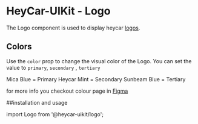 # HeyCar-UIKit - Logo

The Logo component is used to display heycar [logos](https://www.figma.com/file/rrvkvQEoVTOHa7MzyKSaoz/OTP-Global-Design-System?node-id=1370%3A40820).

## Colors

Use the `color` prop to change the visual color of the Logo.
You can set the value to `primary`, `secondary` , `tertiary`

Mica Blue = Primary
Heycar Mint = Secondary
Sunbeam Blue = Tertiary

for more info you checkout colour page in [Figma](https://www.figma.com/file/rrvkvQEoVTOHa7MzyKSaoz/OTP-Design-System?node-id=1291%3A35195)

##installation and usage

import Logo from '@heycar-uikit/logo';

<Logo fontSize={65} color="primary" />
